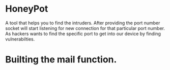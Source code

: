 # HoneyPot
A tool that helps you to find the intruders. After providing the port number socket will start listening for new connection for that particular port number. As hackers wants to find the specific port to get into our device by finding vulnerabilties.


# Builting the mail function.
